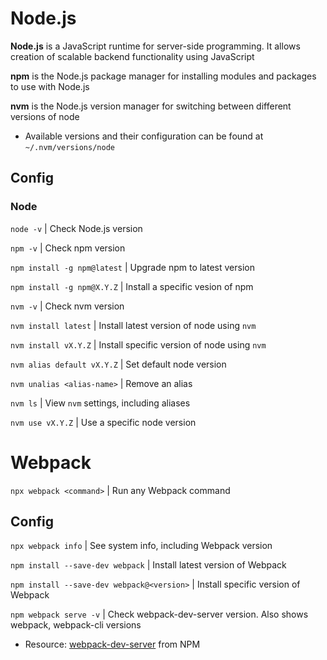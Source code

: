 # Node.js

**Node.js** is a JavaScript runtime for server-side programming. It allows creation of scalable backend functionality using JavaScript

**npm** is the Node.js package manager for installing modules and packages to use with Node.js

**nvm** is the Node.js version manager for switching between different versions of node
- Available versions and their configuration can be found at ``~/.nvm/versions/node``

## Config

### Node

``node -v`` | Check Node.js version

``npm -v`` | Check npm version

``npm install -g npm@latest`` | Upgrade npm to latest version

``npm install -g npm@X.Y.Z`` | Install a specific vesion of npm

``nvm -v`` | Check nvm version

``nvm install latest`` | Install latest version of node using ``nvm``

``nvm install vX.Y.Z`` | Install specific version of node using ``nvm``

``nvm alias default vX.Y.Z`` | Set default node version

``nvm unalias <alias-name>`` | Remove an alias

``nvm ls`` | View ``nvm`` settings, including aliases

``nvm use vX.Y.Z`` | Use a specific node version


# Webpack

``npx webpack <command>`` | Run any Webpack command

## Config

``npx webpack info`` | See system info, including Webpack version

``npm install --save-dev webpack`` | Install latest version of Webpack

``npm install --save-dev webpack@<version>`` | Install specific version of Webpack

``npm webpack serve -v`` | Check webpack-dev-server version. Also shows webpack, webpack-cli versions
- Resource: [webpack-dev-server](https://www.npmjs.com/package/webpack-dev-server) from NPM